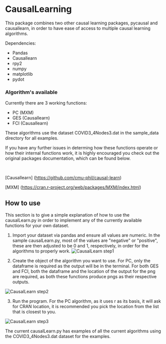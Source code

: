 # CausalLearning
This package combines two other causal learning packages, pycausal and causallearn, in order to have ease of access to multiple causal learning algorithms.

Dependencies:
- Pandas
- Causallearn
- rpy2
- numpy
- matplotlib
- pydot

### Algorithm's available

Currently there are 3 working functions:
- PC (MXM)
- GES (Causallearn)
- FCI (Causallearn)

These algorithms use the dataset COVID3_4Nodes3.dat in the sample_data directory for all examples.

If you have any further issues in determing how these functions operate or how their internal functions work, it is highly encouraged you check out the original packages documentation, which can be found below.

<br/>

[Causallearn] (https://github.com/cmu-phil/causal-learn)

[MXM] (https://cran.r-project.org/web/packages/MXM/index.html)

## How to use

This section is to give a simple explanation of how to use the causalLearn.py in order to implement any of the currently available functions for your own dataset.

1. Import your dataset via pandas and ensure all values are numeric. In the sample causalLearn.py, most of the values are "negative" or "positive", these are then adjusted to be 0 and 1, respectively, in order for the algorithms to properly work.
![CausalLearn step1](https://user-images.githubusercontent.com/79263753/215180723-944e1c79-215b-4aa7-b1f6-a716816a578b.png)

2. Create the object of the algorithm you want to use. For PC, only the dataframe is required as the output will be in the terminal. For both GES and FCI, both the dataframe and the location of the output for the png are required, as both these functions produce pngs as their respective outputs.

![CausalLearn step2](https://user-images.githubusercontent.com/79263753/215180872-17d35776-2b81-4c7f-a09f-184e9979191f.png)

3. Run the program. For the PC algorithm, as it uses r as its basis, it will ask for CRAN location, it is recommended you pick the location from the list that is closest to you.

![CausalLearn step3](https://user-images.githubusercontent.com/79263753/215181260-e1547870-ae0a-44f5-b7d0-0d0ba72f9e37.png)

The current causalLearn.py has examples of all the current algorithms using the COVID3_4Nodes3.dat dataset for the examples.
